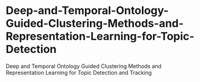 # Deep-and-Temporal-Ontology-Guided-Clustering-Methods-and-Representation-Learning-for-Topic-Detection
Deep and Temporal Ontology Guided Clustering Methods and Representation Learning for Topic Detection and Tracking
